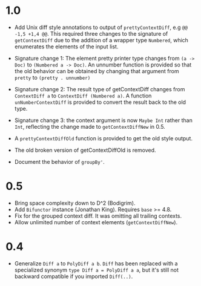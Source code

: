 # 1.0

  - Add Unix diff style annotations to output of `prettyContextDiff`,
    e.g `@@ -1,5 +1,4 @@`.  This required three changes to the
    signature of `getContextDiff` due to the addition of a wrapper type
    `Numbered`, which enumerates the elements of the input list.

  - Signature change 1: The element pretty printer type changes from
    `(a -> Doc)` to `(Numbered a -> Doc)`.  An unnumber function is
    provided so that the old behavior can be obtained by changing that
    argument from `pretty` to `(pretty . unnumber)`

  - Signature change 2: The result type of getContextDiff changes from
    `ContextDiff a` to `ContextDiff (Numbered a)`.  A function
    `unNumberContextDiff` is provided to convert the result back to
    the old type.

  - Signature change 3: the context argument is now `Maybe Int` rather
    than `Int`, reflecting the change made to `getContextDiffNew` in 0.5.

  - A `prettyContextDiffOld` function is provided to get the old
    style output.

  - The old broken version of getContextDiffOld is removed.

  - Document the behavior of `groupBy'`.

# 0.5

  - Bring space complexity down to D^2 (Bodigrim).
  - Add `Bifunctor` instance (Jonathan King).  Requires `base` >= 4.8.
  - Fix for the grouped context diff.  It was omitting all trailing contexts.
  - Allow unlimited number of context elements (`getContextDiffNew`).

# 0.4

  - Generalize `Diff a` to `PolyDiff a b`.
    `Diff` has been replaced with a specialized synonym `type Diff a = PolyDiff a a`,
    but it's still not backward compatible if you imported `Diff(..)`.
